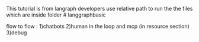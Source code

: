 This tutorial is from langraph developers 
use relative path to run the the files which are inside folder # langgraphbasic


flow to flow :
1)chatbots
2)human in the loop and mcp (in resource section)
3)debug  